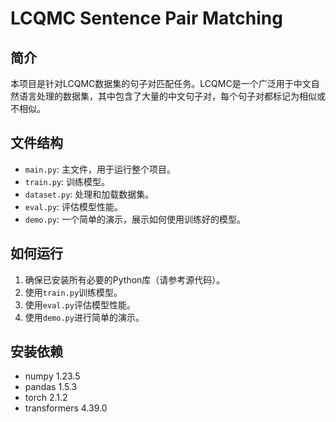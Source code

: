 # LCQMC Sentence Pair Matching

## 简介
本项目是针对LCQMC数据集的句子对匹配任务。LCQMC是一个广泛用于中文自然语言处理的数据集，其中包含了大量的中文句子对，每个句子对都标记为相似或不相似。

## 文件结构
- `main.py`: 主文件，用于运行整个项目。
- `train.py`: 训练模型。
- `dataset.py`: 处理和加载数据集。
- `eval.py`: 评估模型性能。
- `demo.py`: 一个简单的演示，展示如何使用训练好的模型。

## 如何运行
1. 确保已安装所有必要的Python库（请参考源代码）。
2. 使用`train.py`训练模型。
3. 使用`eval.py`评估模型性能。
4. 使用`demo.py`进行简单的演示。

## 安装依赖
- numpy  1.23.5
- pandas  1.5.3
- torch   2.1.2
- transformers  4.39.0
